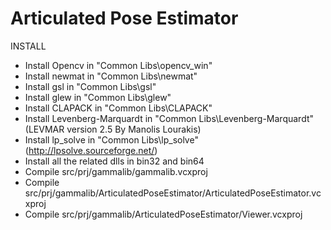 # Articulated Pose Estimator



INSTALL<BR>
- Install Opencv in "Common Libs\opencv_win"
- Install newmat in "Common Libs\newmat"
- Install gsl in "Common Libs\gsl"
- Install glew in "Common Libs\glew"
- Install CLAPACK in "Common Libs\CLAPACK"
- Install Levenberg-Marquardt in "Common Libs\Levenberg-Marquardt" (LEVMAR version 2.5 By Manolis Lourakis)
- Install lp_solve in "Common Libs\lp_solve" (http://lpsolve.sourceforge.net/)
- Install all the related dlls in bin32 and bin64
  <BR>
- Compile src/prj/gammalib/gammalib.vcxproj
- Compile src/prj/gammalib/ArticulatedPoseEstimator/ArticulatedPoseEstimator.vcxproj
- Compile src/prj/gammalib/ArticulatedPoseEstimator/Viewer.vcxproj
